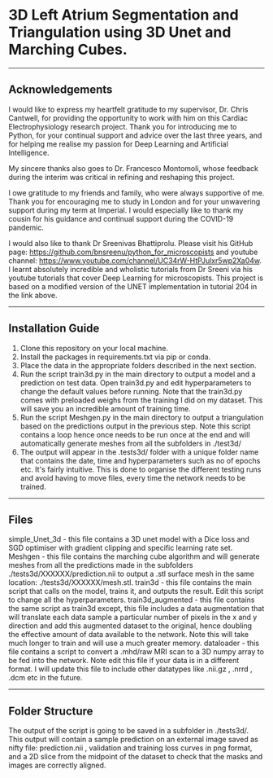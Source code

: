 # 3D Left Atrium Segmentation and Triangulation using 3D Unet and Marching Cubes.
---------------------------------------------------------------------------------------------------------------------------------------------------------------------------------
Acknowledgements
---------------------------------------------------------------------------------------------------------------------------------------------------------------------------------

I would like to express my heartfelt gratitude to my supervisor, Dr. Chris Cantwell, for providing the
opportunity to work with him on this Cardiac Electrophysiology research project. Thank you for introducing
me to Python, for your continual support and advice over the last three years, and for helping me realise my
passion for Deep Learning and Artificial Intelligence.

My sincere thanks also goes to Dr. Francesco Montomoli, whose feedback during the interim was critical in
refining and reshaping this project.

I owe gratitude to my friends and family, who were always supportive of me. Thank you
for encouraging me to study in London and for your unwavering support during my term at Imperial. I would
especially like to thank my cousin for his guidance and continual support during the COVID-19 pandemic.

I would also like to thank Dr Sreenivas Bhattiprolu. Please visit his GitHub page: https://github.com/bnsreenu/python_for_microscopists
and youtube channel: https://www.youtube.com/channel/UC34rW-HtPJulxr5wp2Xa04w. I learnt absolutely incredible and wholistic tutorials from Dr Sreeni via his youtube tutorials that cover Deep Learning for microscopists. This project is based on a modified version of the UNET implementation in tutorial 204 in the link above.

---------------------------------------------------------------------------------------------------------------------------------------------------------------------------------
Installation Guide
---------------------------------------------------------------------------------------------------------------------------------------------------------------------------------

1. Clone this repository on your local machine.
2. Install the packages in requirements.txt via pip or conda.
3. Place the data in the appropriate folders described in the next section.
4. Run the script train3d.py in the main directory to output a model and a prediction on test data. Open train3d.py and edit hyperparameters to change the default values before running. Note that the train3d.py comes with preloaded weighs from the training I did on my dataset. This will save you an incredible amount of training time. 
6. Run the script Meshgen.py in the main directory to output a triangulation based on the predictions output in the previous step. Note this script contains a loop hence once needs to be run once at the end and will automatically generate meshes from all the subfolders in ./test3d/
7. The output will appear in the .tests3d/ folder with a unique folder name that contains the date, time and hyperparameters such as no of epochs etc. It's fairly intuitive. This is done to organise the different testing runs and avoid having to move files, every time the network needs to be trained.

---------------------------------------------------------------------------------------------------------------------------------------------------------------------------------
Files
---------------------------------------------------------------------------------------------------------------------------------------------------------------------------------

simple_Unet_3d - this file contains a 3D unet model with a Dice loss and SGD optimiser with gradient clipping and specific learning rate set. 
Meshgen - this file contains the marching cube algorithm and will generate meshes from all the predictions made in the subfolders ./tests3d/XXXXXX/prediction.nii to output a .stl surface mesh in the same location: ./tests3d/XXXXXX/mesh.stl.
train3d - this file contains the main script that calls on the model, trains it, and outputs the result. Edit this script to change all the hyperparameters. 
train3d_augmented - this file contains the same script as train3d except, this file includes a data augmentation that will translate each data sample a particular number of pixels in the x and y direction and add this augmented dataset to the original, hence doubling the effective amount of data available to the network. Note this will take much longer to train and will use a much greater memory. 
dataloader - this file contains a script to convert a .mhd/raw MRI scan to a 3D numpy array to be fed into the network. Note edit this file if your data is in a different format. I will update this file to include other datatypes like .nii.gz , .nrrd , .dcm etc in the future. 

---------------------------------------------------------------------------------------------------------------------------------------------------------------------------------
Folder Structure
---------------------------------------------------------------------------------------------------------------------------------------------------------------------------------
The output of the script is going to be saved in a subfolder in ./tests3d/. This output will contain a sample prediction on an external image saved as nifty file: prediction.nii , validation and training loss curves in png format, and a 2D slice from the midpoint of the dataset to check that the masks and images are correctly aligned. 
